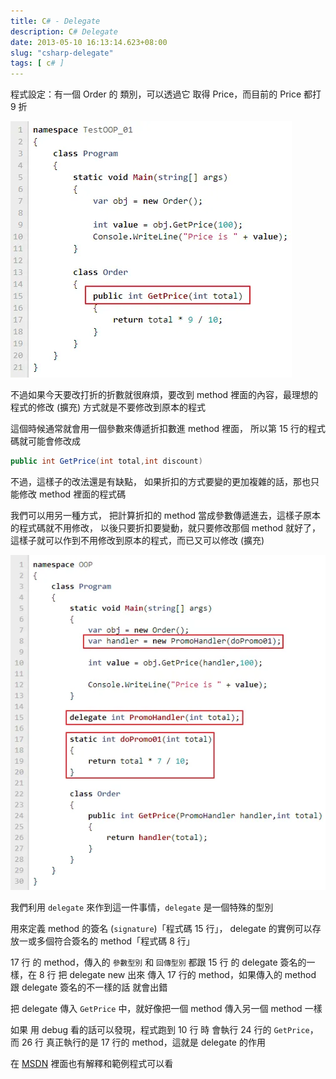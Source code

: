 ```yaml
---
title: C# - Delegate
description: C# Delegate
date: 2013-05-10 16:13:14.623+08:00
slug: "csharp-delegate"
tags: [ c# ]
---
```


程式設定：有一個 Order 的 類別，可以透過它 取得 Price，而目前的 Price 都打 9 折

![](01.webp)

不過如果今天要改打折的折數就很麻煩，要改到 method 裡面的內容，最理想的程式的修改 (擴充) 方式就是不要修改到原本的程式

這個時候通常就會用一個參數來傳遞折扣數進 method 裡面，
所以第 15 行的程式碼就可能會修改成

```csharp
public int GetPrice(int total,int discount)
```

不過，這樣子的改法還是有缺點，
如果折扣的方式要變的更加複雜的話，那也只能修改 method 裡面的程式碼

我們可以用另一種方式，
把計算折扣的 method 當成參數傳遞進去，這樣子原本的程式碼就不用修改，
以後只要折扣要變動，就只要修改那個 method 就好了，
這樣子就可以作到不用修改到原本的程式，而已又可以修改 (擴充)

![](./02.webp)

我們利用 `delegate` 來作到這一件事情，`delegate` 是一個特殊的型別

用來定義 method 的簽名 (`signature`)「程式碼 15 行」，
delegate 的實例可以存放一或多個符合簽名的 method「程式碼 8 行」

17 行 的 method，傳入的 `參數型別` 和 `回傳型別` 都跟 15 行 的 delegate 簽名的一樣，在 8 行 把 delegate new 出來 傳入 17 行的 method，如果傳入的 method 跟 delegate 簽名的不一樣的話 就會出錯

把 delegate 傳入 `GetPrice` 中，就好像把一個 method 傳入另一個 method 一樣

如果 用 debug 看的話可以發現，程式跑到 10 行 時 會執行 24 行的 `GetPrice`，
而 26 行 真正執行的是 17 行的 method，這就是 delegate 的作用

在 [MSDN](http://msdn.microsoft.com/zh-tw/library/900fyy8e.aspx) 裡面也有解釋和範例程式可以看